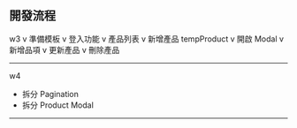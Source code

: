 ## 開發流程

w3
v 準備模板
v 登入功能
v 產品列表
v 新增產品 tempProduct
v 開啟 Modal
v 新增品項
v 更新產品
v 刪除產品

---

w4

- 拆分 Pagination
- 拆分 Product Modal

---
